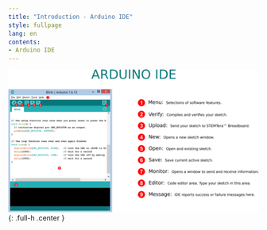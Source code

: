```yaml
---
title: "Introduction - Arduino IDE"
style: fullpage
lang: en
contents:
- Arduino IDE 
---
```


![Arduino IDE](/img/arduino_ide.svg){: .full-h .center }

